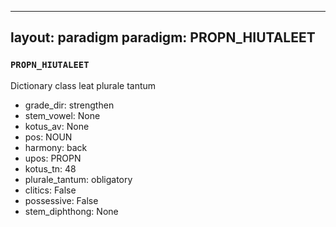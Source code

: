 
---
layout: paradigm
paradigm: PROPN_HIUTALEET
---
### ` PROPN_HIUTALEET `

Dictionary class leat plurale tantum
* grade_dir: strengthen
* stem_vowel: None
* kotus_av: None
* pos: NOUN
* harmony: back
* upos: PROPN
* kotus_tn: 48
* plurale_tantum: obligatory
* clitics: False
* possessive: False
* stem_diphthong: None
